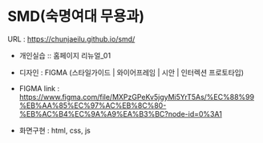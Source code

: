 # SMD(숙명여대 무용과)

URL : https://chunjaeilu.github.io/smd/

- 개인실습 :: 홈페이지 리뉴얼_01

- 디자인 : FIGMA (스타일가이드 | 와이어프레임 | 시안 | 인터렉션 프로토타입)
- FIGMA link : https://www.figma.com/file/MXPzGPeKv5jgyMi5YrT5As/%EC%88%99%EB%AA%85%EC%97%AC%EB%8C%80-%EB%AC%B4%EC%9A%A9%EA%B3%BC?node-id=0%3A1

- 화면구현 : html, css, js
